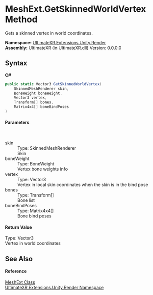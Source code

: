 # MeshExt.GetSkinnedWorldVertex Method 
 

Gets a skinned vertex in world coordinates.

**Namespace:**&nbsp;<a href="N_UltimateXR_Extensions_Unity_Render">UltimateXR.Extensions.Unity.Render</a><br />**Assembly:**&nbsp;UltimateXR (in UltimateXR.dll) Version: 0.0.0.0

## Syntax

**C#**<br />
``` C#
public static Vector3 GetSkinnedWorldVertex(
	SkinnedMeshRenderer skin,
	BoneWeight boneWeight,
	Vector3 vertex,
	Transform[] bones,
	Matrix4x4[] boneBindPoses
)
```


#### Parameters
&nbsp;<dl><dt>skin</dt><dd>Type: SkinnedMeshRenderer<br />Skin</dd><dt>boneWeight</dt><dd>Type: BoneWeight<br />Vertex bone weights info</dd><dt>vertex</dt><dd>Type: Vector3<br />Vertex in local skin coordinates when the skin is in the bind pose</dd><dt>bones</dt><dd>Type: Transform[]<br />Bone list</dd><dt>boneBindPoses</dt><dd>Type: Matrix4x4[]<br />Bone bind poses</dd></dl>

#### Return Value
Type: Vector3<br />Vertex in world coordinates

## See Also


#### Reference
<a href="T_UltimateXR_Extensions_Unity_Render_MeshExt">MeshExt Class</a><br /><a href="N_UltimateXR_Extensions_Unity_Render">UltimateXR.Extensions.Unity.Render Namespace</a><br />